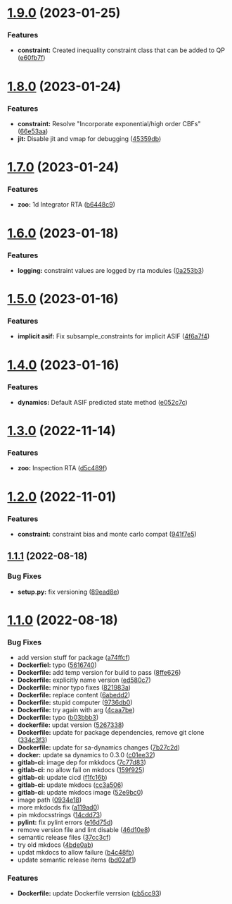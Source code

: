 # [1.9.0](https://github.com/act3-ace/run-time-assurance/compare/v1.8.0...v1.9.0) (2023-01-25)


### Features

* **constraint:** Created inequality constraint class that can be added to QP ([e60fb7f](https://github.com/act3-ace/run-time-assurance/commit/e60fb7fefe97cb00499f1720aa47fe48dc83c38e))

# [1.8.0](https://github.com/act3-ace/run-time-assurance/compare/v1.7.0...v1.8.0) (2023-01-24)


### Features

* **constraint:** Resolve "Incorporate exponential/high order CBFs" ([66e53aa](https://github.com/act3-ace/run-time-assurance/commit/66e53aa78c7b7671fe017ae56b8e026e09a58b11))
* **jit:** Disable jit and vmap for debugging ([45359db](https://github.com/act3-ace/run-time-assurance/commit/45359dbe97010a5eca24d30e58219a8050bfa882))

# [1.7.0](https://github.com/act3-ace/run-time-assurance/compare/v1.6.0...v1.7.0) (2023-01-24)


### Features

* **zoo:** 1d Integrator RTA ([b6448c9](https://github.com/act3-ace/run-time-assurance/commit/b6448c987e31c6b5d33c4c41d6077a346896a3b5))

# [1.6.0](https://github.com/act3-ace/run-time-assurance/compare/v1.5.0...v1.6.0) (2023-01-18)


### Features

* **logging:** constraint values are logged by rta modules ([0a253b3](https://github.com/act3-ace/run-time-assurance/commit/0a253b360bb6f107c58c20a099e523329afc5e29))

# [1.5.0](https://github.com/act3-ace/run-time-assurance/compare/v1.4.0...v1.5.0) (2023-01-16)


### Features

* **implicit asif:** Fix subsample_constraints for implicit ASIF ([4f6a7f4](https://github.com/act3-ace/run-time-assurance/commit/4f6a7f4cc2ddee25c6c9c81c90efd014a47010b3))

# [1.4.0](https://github.com/act3-ace/run-time-assurance/compare/v1.3.0...v1.4.0) (2023-01-16)


### Features

* **dynamics:** Default ASIF predicted state method ([e052c7c](https://github.com/act3-ace/run-time-assurance/commit/e052c7c403f8dcbd22a9ffc7d0008b0af2c35339))

# [1.3.0](https://github.com/act3-ace/run-time-assurance/compare/v1.2.0...v1.3.0) (2022-11-14)


### Features

* **zoo:** Inspection RTA ([d5c489f](https://github.com/act3-ace/run-time-assurance/commit/d5c489f809b99e619537469f57253c0a75359003))

# [1.2.0](https://github.com/act3-ace/run-time-assurance/compare/v1.1.1...v1.2.0) (2022-11-01)


### Features

* **constraint:** constraint bias and monte carlo compat ([941f7e5](https://github.com/act3-ace/run-time-assurance/commit/941f7e56e8feb8b1ea17f52e2ef5ed29e5b3ad03))

## [1.1.1](https://github.com/act3-ace/run-time-assurance/compare/v1.1.0...v1.1.1) (2022-08-18)


### Bug Fixes

* **setup.py:** fix versioning ([89ead8e](https://github.com/act3-ace/run-time-assurance/commit/89ead8e99ea28f0c1b8932e6d64f457185553cee))

# [1.1.0](https://github.com/act3-ace/run-time-assurance/compare/v1.0.0...v1.1.0) (2022-08-18)


### Bug Fixes

* add version stuff for package ([a74ffcf](https://github.com/act3-ace/run-time-assurance/commit/a74ffcf565518644499c55930ec2fa5b47e0a5c5))
* **Dockerfiel:** typo ([5616740](https://github.com/act3-ace/run-time-assurance/commit/5616740fed9cd888c1ff2778597fc8dc8cace092))
* **Dockerfile:** add temp version for build to pass ([8ffe626](https://github.com/act3-ace/run-time-assurance/commit/8ffe626369643a92bd1394d57ab66cae0e1c5a3b))
* **Dockerfile:** explicitly name version ([ed580c7](https://github.com/act3-ace/run-time-assurance/commit/ed580c708d575bbcd6c32a1ff829c9133f1fb4d8))
* **Dockerfile:** minor typo fixes ([821983a](https://github.com/act3-ace/run-time-assurance/commit/821983a2919312292deb28be0ecfd66531628548))
* **Dockerfile:** replace content ([6abedd2](https://github.com/act3-ace/run-time-assurance/commit/6abedd2ec65ecd8a2698fa95269b1743a8ba6dab))
* **Dockerfile:** stupid computer ([9736db0](https://github.com/act3-ace/run-time-assurance/commit/9736db0167ac8cf5aadfbe8bc9fc7f9b92ce7615))
* **Dockerfile:** try again with arg ([4caa7be](https://github.com/act3-ace/run-time-assurance/commit/4caa7be727b6080e523a1ab20fd2313be4523946))
* **Dockerfile:** typo ([b03bbb3](https://github.com/act3-ace/run-time-assurance/commit/b03bbb3f7391b7cb442f068363730c5691688715))
* **dockerfile:** updat version ([5267338](https://github.com/act3-ace/run-time-assurance/commit/5267338eb3d471db5bc66c75d387798eac1c8cd4))
* **Dockerfile:** update for package dependencies, remove git clone ([334c3f3](https://github.com/act3-ace/run-time-assurance/commit/334c3f39ec02b9dd2b120b826d480b93cabc6ded))
* **Dockerfile:** update for sa-dynamics changes ([7b27c2d](https://github.com/act3-ace/run-time-assurance/commit/7b27c2d9c6ba484669150e976d9672be0f8fd165))
* **docker:** update sa dynamics to 0.3.0 ([c01ee32](https://github.com/act3-ace/run-time-assurance/commit/c01ee3294ded7be264162d5a03f0926e19bfb76f))
* **gitlab-ci:** image dep for mkkdocs ([7c77d83](https://github.com/act3-ace/run-time-assurance/commit/7c77d8335060ec8f315afa7c0328839c3b27ed9a))
* **gitlab-ci:** no allow fail on mkdocs ([159f925](https://github.com/act3-ace/run-time-assurance/commit/159f92567020650a46423edd3685e4a99597d4ae))
* **gitlab-ci:** update cicd ([f1fc16b](https://github.com/act3-ace/run-time-assurance/commit/f1fc16b374100e7446c8e3fa6a628294da72958c))
* **gitlab-ci:** update mkdocs ([cc3a506](https://github.com/act3-ace/run-time-assurance/commit/cc3a506084ed35fc15a72789a02b9b497d575496))
* **gitlab-ci:** update mkdocs image ([52e9bc0](https://github.com/act3-ace/run-time-assurance/commit/52e9bc0f337ff94bb6c0abb0103f8df6cbd9c676))
* image path ([0934e18](https://github.com/act3-ace/run-time-assurance/commit/0934e18c520111ea3d8a25778b10c90c8a69eb9a))
* more mkdocds fix ([a119ad0](https://github.com/act3-ace/run-time-assurance/commit/a119ad01bad7028a580dd746836edc451dd6bd53))
* pin mkdocsstrings ([14cdd73](https://github.com/act3-ace/run-time-assurance/commit/14cdd73eed46fa1631c3f2c233dc0c59328aa3eb))
* **pylint:** fix pylint errors ([e16d75d](https://github.com/act3-ace/run-time-assurance/commit/e16d75d77c93e1f364da1659fdb75bbcfd0f8ba9))
* remove version file and lint disable ([46d10e8](https://github.com/act3-ace/run-time-assurance/commit/46d10e85660bdc909a00d23b64a17812a82d0299))
* semantic release files ([37cc3cf](https://github.com/act3-ace/run-time-assurance/commit/37cc3cf37c988cfb25b5b075e4e02bfe2c8530bf))
* try old mkdocs ([4bde0ab](https://github.com/act3-ace/run-time-assurance/commit/4bde0ab9fd4e6dac613212c039cbd349f9746c10))
* updat mkdocs to allow failure ([b4c48fb](https://github.com/act3-ace/run-time-assurance/commit/b4c48fb6cf1104b684d2f583cc2237a044b9cfdd))
* update semantic release items ([bd02af1](https://github.com/act3-ace/run-time-assurance/commit/bd02af1237cc2c2c59add29e919aa0d6823ae513))


### Features

* **Dockerfile:** update Dockerfile verrsion ([cb5cc93](https://github.com/act3-ace/run-time-assurance/commit/cb5cc93374a43c79ea5dcf054217b6faf0231b7b))
